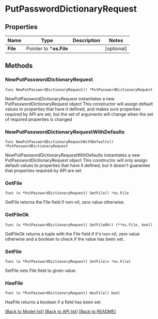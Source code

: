 # PutPasswordDictionaryRequest

## Properties

Name | Type | Description | Notes
------------ | ------------- | ------------- | -------------
**File** | Pointer to ***os.File** |  | [optional] 

## Methods

### NewPutPasswordDictionaryRequest

`func NewPutPasswordDictionaryRequest() *PutPasswordDictionaryRequest`

NewPutPasswordDictionaryRequest instantiates a new PutPasswordDictionaryRequest object
This constructor will assign default values to properties that have it defined,
and makes sure properties required by API are set, but the set of arguments
will change when the set of required properties is changed

### NewPutPasswordDictionaryRequestWithDefaults

`func NewPutPasswordDictionaryRequestWithDefaults() *PutPasswordDictionaryRequest`

NewPutPasswordDictionaryRequestWithDefaults instantiates a new PutPasswordDictionaryRequest object
This constructor will only assign default values to properties that have it defined,
but it doesn't guarantee that properties required by API are set

### GetFile

`func (o *PutPasswordDictionaryRequest) GetFile() *os.File`

GetFile returns the File field if non-nil, zero value otherwise.

### GetFileOk

`func (o *PutPasswordDictionaryRequest) GetFileOk() (**os.File, bool)`

GetFileOk returns a tuple with the File field if it's non-nil, zero value otherwise
and a boolean to check if the value has been set.

### SetFile

`func (o *PutPasswordDictionaryRequest) SetFile(v *os.File)`

SetFile sets File field to given value.

### HasFile

`func (o *PutPasswordDictionaryRequest) HasFile() bool`

HasFile returns a boolean if a field has been set.


[[Back to Model list]](../README.md#documentation-for-models) [[Back to API list]](../README.md#documentation-for-api-endpoints) [[Back to README]](../README.md)


